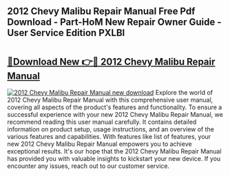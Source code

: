 ## 2012 Chevy Malibu Repair Manual Free Pdf Download - Part-HoM New Repair Owner Guide - User Service Edition PXLBl

# <h2><a href="http://bc27232.oget.top/?id=2012+Chevy+Malibu+Repair+Manual">🔗Download New 👉🔴 2012 Chevy Malibu Repair Manual</a></h2>

[![2012 Chevy Malibu Repair Manual new download](https://i.imgur.com/5g1atiW.png)](http://bc27232.oget.top/?id=2012+Chevy+Malibu+Repair+Manual)
Explore the world of 2012 Chevy Malibu Repair Manual with this comprehensive user manual, covering all aspects of the product's features and functionality. To ensure a successful experience with your new 2012 Chevy Malibu Repair Manual, we recommend reading this user manual carefully. It contains detailed information on product setup, usage instructions, and an overview of the various features and capabilities. With features like list of features, your new 2012 Chevy Malibu Repair Manual empowers you to achieve exceptional results. It's our hope that the 2012 Chevy Malibu Repair Manual has provided you with valuable insights to kickstart your new device. If you encounter any issues, reach out to our customer service.

